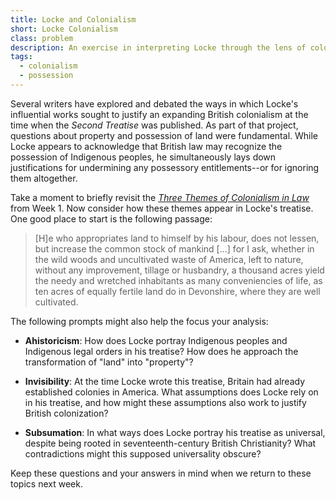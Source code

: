 ```yaml
---
title: Locke and Colonialism
short: Locke Colonialism
class: problem
description: An exercise in interpreting Locke through the lens of colonialism in law
tags:
  - colonialism
  - possession
---
```


Several writers have explored and debated the ways in which Locke's influential works sought to justify an expanding British colonialism at the time when the *Second Treatise* was published. As part of that project, questions about property and possession of land were fundamental. While Locke appears to acknowledge that British law may recognize the possession of Indigenous peoples, he simultaneously lays down justifications for undermining any possessory entitlements--or for ignoring them altogether. 

Take a moment to briefly revisit the *[Three Themes of Colonialism in Law](../week1/#three-themes-of-colonialism-in-law)* from Week 1. Now consider how these themes appear in Locke's treatise. One good place to start is the following passage:

> [H]e who appropriates land to himself by his labour, does not lessen, but increase the common stock of mankind […] for I ask, whether in the wild woods and uncultivated waste of America, left to nature, without any improvement, tillage or husbandry, a thousand acres yield the needy and wretched inhabitants as many conveniencies of life, as ten acres of equally fertile land do in Devonshire, where they are well cultivated.

The following prompts might also help the focus your analysis:

- **Ahistoricism**: How does Locke portray Indigenous peoples and Indigenous legal orders in his treatise? How does he approach the transformation of "land" into "property"?

- **Invisibility**: At the time Locke wrote this treatise, Britain had already established colonies in America. What assumptions does Locke rely on in his treatise, and how might these assumptions also work to justify British colonization?

- **Subsumation**: In what ways does Locke portray his treatise as universal, despite being rooted in seventeenth-century British Christianity? What contradictions might this supposed universality obscure? 

Keep these questions and your answers in mind when we return to these topics next week. 
